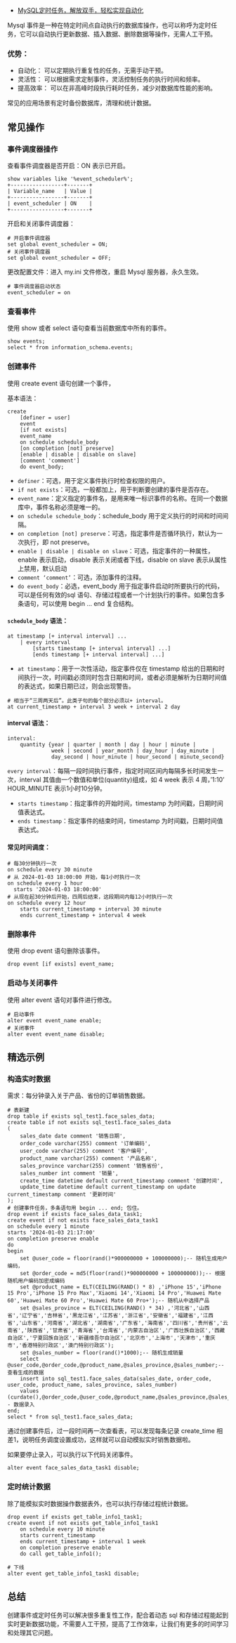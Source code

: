 - [MySQL定时任务，解放双手，轻松实现自动化](https://mp.weixin.qq.com/s/Dtq7N-uX444aAoDV1SKzcA)

Mysql 事件是一种在特定时间点自动执行的数据库操作，也可以称呼为定时任务，它可以自动执行更新数据、插入数据、删除数据等操作，无需人工干预。

### 优势：

- 自动化： 可以定期执行重复性的任务，无需手动干预。
- 灵活性： 可以根据需求定制事件，灵活控制任务的执行时间和频率。
- 提高效率： 可以在非高峰时段执行耗时任务，减少对数据库性能的影响。

常见的应用场景有定时备份数据库，清理和统计数据。

## 常见操作
### 事件调度器操作
查看事件调度器是否开启：ON 表示已开启。
```shell
show variables like '%event_scheduler%';
+-----------------+-------+
| Variable_name   | Value |
+-----------------+-------+
| event_scheduler | ON    |
+-----------------+-------+
```

开启和关闭事件调度器：
```shell
# 开启事件调度器
set global event_scheduler = ON;
# 关闭事件调度器
set global event_scheduler = OFF;
```

更改配置文件：进入 my.ini 文件修改，重启 Mysql 服务器，永久生效。
```shell
# 事件调度器启动状态
event_scheduler = on
```

### 查看事件
使用 show 或者 select 语句查看当前数据库中所有的事件。
```shell
show events;
select * from information_schema.events;
```

### 创建事件
使用 create event 语句创建一个事件，

基本语法：
```shell
create
    [definer = user]
    event
    [if not exists]
    event_name
    on schedule schedule_body
    [on completion [not] preserve]
    [enable | disable | disable on slave]
    [comment 'comment']
    do event_body;
```

- `definer`：可选，用于定义事件执行时检查权限的用户。
- `if not exists`：可选，一般都加上，用于判断要创建的事件是否存在。
- `event_name`：定义指定的事件名，是用来唯一标识事件的名称。在同一个数据库中，事件名称必须是唯一的。
- `on schedule schedule_body`：schedule_body 用于定义执行的时间和时间间隔。
- `on completion [not] preserve`：可选，指定事件是否循环执行，默认为一次执行，即 not preserve。
- `enable | disable | disable on slave`：可选，指定事件的一种属性，enable 表示启动，disable 表示关闭或者下线，disable on slave 表示从属性上禁用，默认启动
- `comment ‘comment’`：可选，添加事件的注释。
- `do event_body`：必选，event_body 用于指定事件启动时所要执行的代码，可以是任何有效的sql 语句、存储过程或者一个计划执行的事件。如果包含多条语句，可以使用 begin … end 复合结构。

#### `schedule_body` 语法：
```shell
at timestamp [+ interval interval] ...
    | every interval
        [starts timestamp [+ interval interval] ...]
        [ends timestamp [+ interval interval] ...]
```

- `at timestamp`：用于一次性活动，指定事件仅在 timestamp 给出的日期和时间执行一次，时间戳必须同时包含日期和时间，或者必须是解析为日期时间值的表达式，如果日期已过，则会出现警告。

```shell
# 相当于“三周两天后”。此类子句的每个部分必须以+ interval。
at current_timestamp + interval 3 week + interval 2 day
```

#### interval 语法：
```shell
interval:
    quantity {year | quarter | month | day | hour | minute |
              week | second | year_month | day_hour | day_minute |
              day_second | hour_minute | hour_second | minute_second}
```

`every interval`：每隔一段时间执行事件，指定时间区间内每隔多长时间发生一次，interval 其值由一个数值和单位(quantity)组成，如 4 week 表示 4 周，’1:10’ HOUR_MINUTE 表示1小时10分钟。
- `starts timestamp`：指定事件的开始时间，timestamp 为时间戳，日期时间值表达式。
- `ends timestamp`：指定事件的结束时间，timestamp 为时间戳，日期时间值表达式。

#### 常见时间调度：
```shell
# 每30分钟执行一次
on schedule every 30 minute
# 从 2024-01-03 18:00:00 开始，每1小时执行一次
on schedule every 1 hour
  starts '2024-01-03 18:00:00'
# 从现在起30分钟后开始，四周后结束，这段期间内每12小时执行一次
on schedule every 12 hour 
    starts current_timestamp + interval 30 minute 
    ends current_timestamp + interval 4 week
```

### 删除事件
使用 drop event 语句删除该事件。
```shell
drop event [if exists] event_name;
```

### 启动与关闭事件
使用 alter event 语句对事件进行修改。
```shell
# 启动事件
alter event event_name enable;
# 关闭事件
alter event event_name disable;
```

## 精选示例
### 构造实时数据
需求：每分钟录入关于产品、省份的订单销售数据。
```shell
# 表新建
drop table if exists sql_test1.face_sales_data;
create table if not exists sql_test1.face_sales_data
(
    sales_date date comment '销售日期',
    order_code varchar(255) comment '订单编码',
    user_code varchar(255) comment '客户编号',
    product_name varchar(255) comment '产品名称',
    sales_province varchar(255) comment '销售省份',
    sales_number int comment '销量',
    create_time datetime default current_timestamp comment '创建时间',
    update_time datetime default current_timestamp on update current_timestamp comment '更新时间'
);
# 创建事件任务，多条语句用 begin ... end; 包住。
drop event if exists face_sales_data_task1;
create event if not exists face_sales_data_task1
on schedule every 1 minute
starts '2024-01-03 21:17:00'
on completion preserve enable
do
begin
    set @user_code = floor(rand()*900000000 + 100000000);-- 随机生成用户编码，
    set @order_code = md5(floor(rand()*900000000 + 100000000));-- 根据随机用户编码加密成编码
    set @product_name = ELT(CEILING(RAND() * 8) ,'iPhone 15','iPhone 15 Pro','iPhone 15 Pro Max','Xiaomi 14','Xiaomi 14 Pro','Huawei Mate 60','Huawei Mate 60 Pro','Huawei Mate 60 Pro+');-- 随机从中选择产品
    set @sales_province = ELT(CEILING(RAND() * 34) ,'河北省','山西省','辽宁省','吉林省','黑龙江省','江苏省','浙江省','安徽省','福建省','江西省','山东省','河南省','湖北省','湖南省','广东省','海南省','四川省','贵州省','云南省','陕西省','甘肃省','青海省','台湾省','内蒙古自治区','广西壮族自治区','西藏自治区','宁夏回族自治区','新疆维吾尔自治区','北京市','上海市','天津市','重庆市','香港特别行政区','澳门特别行政区');
    set @sales_number = floor(rand()*1000);-- 随机生成销量
    select @user_code,@order_code,@product_name,@sales_province,@sales_number;-- 查看生成的数据
    insert into sql_test1.face_sales_data(sales_date, order_code, user_code, product_name, sales_province, sales_number)
    values (curdate(),@order_code,@user_code,@product_name,@sales_province,@sales_number);-- 数据录入
end;
select * from sql_test1.face_sales_data;
```

通过创建事件后，过一段时间再一次查看表，可以发现每条记录 create_time 相差1，说明任务调度设置成功，这样就可以自动模拟实时销售数据啦。

如果要停止录入，可以执行以下代码关闭事件。
```shell
alter event face_sales_data_task1 disable;
```

### 定时统计数据
除了能模拟实时数据操作数据表外，也可以执行存储过程统计数据。

```shell
drop event if exists get_table_info1_task1;
create event if not exists get_table_info1_task1
    on schedule every 10 minute 
    starts current_timestamp 
    ends current_timestamp + interval 1 week
    on completion preserve enable
    do call get_table_info1();

# 下线
alter event get_table_info1_task1 disable;
```

## 总结
创建事件或定时任务可以解决很多重复性工作，配合着动态 sql 和存储过程能起到实时更新数据功能，不需要人工干预，提高了工作效率，让我们有更多的时间学习和处理其它问题。
